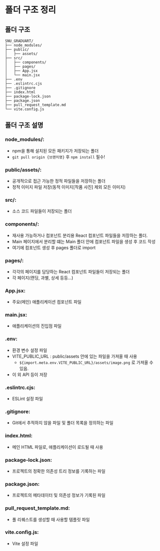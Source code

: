 # 폴더 구조 정리

## 폴더 구조

```
SNU_GRADUART/
├── node_modules/
├── public/
│   ├── assets/
├── src/
│   ├── components/
│   ├── pages/
│   ├── App.jsx
│   └── main.jsx
├── .env
├── .eslintrc.cjs
├── .gitignore
├── index.html
├── package-lock.json
├── package.json
├── pull_request_template.md
└── vite.config.js
```

## 폴더 구조 설명

### node_modules/:

- npm을 통해 설치된 모든 패키지가 저장되는 폴더
- `git pull origin {브랜치명}` 후 `npm install` 필수!

### public/assets/:

- 공개적으로 접근 가능한 정적 파일들을 저장하는 폴더
- 정적 이미지 파일 저장(동적 이미지[작품 사진] 제외 모든 이미지)

### src/:

- 소스 코드 파일들이 저장되는 폴더

### components/:

- 재사용 가능하거나 컴포넌트 분리용 React 컴포넌트 파일들을 저장하는 폴더.
- Main 페이지에서 분리할 떄는 Main 폴더 안에 컴포넌트 파일을 생성 후 코드 작성
- 여기에 컴포넌트 생성 후 pages 폴더로 import

### pages/:

- 각각의 페이지를 담당하는 React 컴포넌트 파일들이 저장되는 폴더
- 각 페이지(랜딩, 과별, 상세 등등...)

### App.jsx:

- 주요(메인) 애플리케이션 컴포넌트 파일

### main.jsx:

- 애플리케이션의 진입점 파일

### .env:

- 환경 변수 설정 파일
- VITE_PUBLIC_URL : public/assets 안에 있는 파일을 가져올 때 사용
  - `${import.meta.env.VITE_PUBLIC_URL}/assets/image.png` 로 가져올 수 있음.
- 이 외 API 등이 저장

### .eslintrc.cjs:

- ESLint 설정 파일

### .gitignore:

- Git에서 추적하지 않을 파일 및 폴더 목록을 정의하는 파일

### index.html:

- 메인 HTML 파일로, 애플리케이션이 로드될 때 사용

### package-lock.json:

- 프로젝트의 정확한 의존성 트리 정보를 기록하는 파일

### package.json:

- 프로젝트의 메타데이터 및 의존성 정보가 기록된 파일

### pull_request_template.md:

- 풀 리퀘스트를 생성할 때 사용할 템플릿 파일

### vite.config.js:

- Vite 설정 파일
